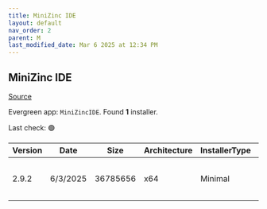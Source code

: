 ```yaml
---
title: MiniZinc IDE
layout: default
nav_order: 2
parent: M
last_modified_date: Mar 6 2025 at 12:34 PM
---
```


## MiniZinc IDE

[Source](https://www.minizinc.org/)

Evergreen app: `MiniZincIDE`. Found **1** installer.

Last check: 🟢

| Version | Date     | Size     | Architecture | InstallerType | Type | URI                                                                                                                                                                                                                    |
| ------- | -------- | -------- | ------------ | ------------- | ---- | ---------------------------------------------------------------------------------------------------------------------------------------------------------------------------------------------------------------------- |
| 2.9.2   | 6/3/2025 | 36785656 | x64          | Minimal       | exe  | [https://github.com/MiniZinc/MiniZincIDE/releases/download/2.9.2/MiniZincIDE-2.9.2-bundled-setup-win64.exe](https://github.com/MiniZinc/MiniZincIDE/releases/download/2.9.2/MiniZincIDE-2.9.2-bundled-setup-win64.exe) |
